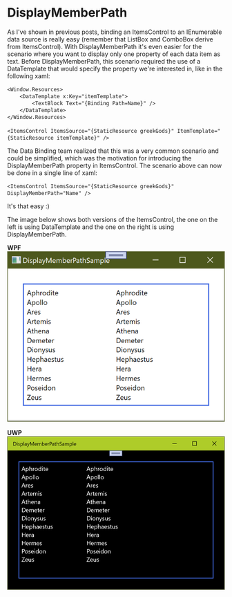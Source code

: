 # DisplayMemberPath

As I've shown in previous posts, binding an ItemsControl to an IEnumerable data source is really easy (remember that ListBox and ComboBox derive from ItemsControl). With DisplayMemberPath it's even easier for the scenario where you want to display only one property of each data item as text. Before DisplayMemberPath, this scenario required the use of a DataTemplate that would specify the property we're interested in, like in the following xaml:

	<Window.Resources>
		<DataTemplate x:Key="itemTemplate">
			<TextBlock Text="{Binding Path=Name}" />
		</DataTemplate>
	</Window.Resources>
	
	<ItemsControl ItemsSource="{StaticResource greekGods}" ItemTemplate="{StaticResource itemTemplate}" />

The Data Binding team realized that this was a very common scenario and could be simplified, which was the motivation for introducing the DisplayMemberPath property in ItemsControl. The scenario above can now be done in a single line of xaml:

	<ItemsControl ItemsSource="{StaticResource greekGods}" DisplayMemberPath="Name" />

It's that easy :)

The image below shows both versions of the ItemsControl, the one on the left is using DataTemplate and the one on the right is using DisplayMemberPath.

**WPF**
![](Images/DisplayMemberPathSample.png)

**UWP**
![](Images/DisplayMemberPathSample-uwp.png)
